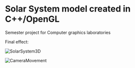 # Solar System model created in C++/OpenGL 

Semester project for Computer graphics laboratories

Final effect: 

![SolarSystem3D](https://user-images.githubusercontent.com/45737544/173255195-d3fcbf85-01a4-4563-bbb4-9643fdda23b2.gif)

![CameraMovement](https://user-images.githubusercontent.com/45737544/173255197-6f560985-7ed3-446b-87ed-244abc9309c2.gif)
